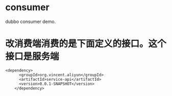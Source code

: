 # consumer
dubbo consumer demo. 
# 改消费端消费的是下面定义的接口。这个接口是服务端
```
<dependency>
      <groupId>org.vincent.aliyun</groupId>
      <artifactId>service-api</artifactId>
      <version>0.0.1-SNAPSHOT</version>
    </dependency>
```
